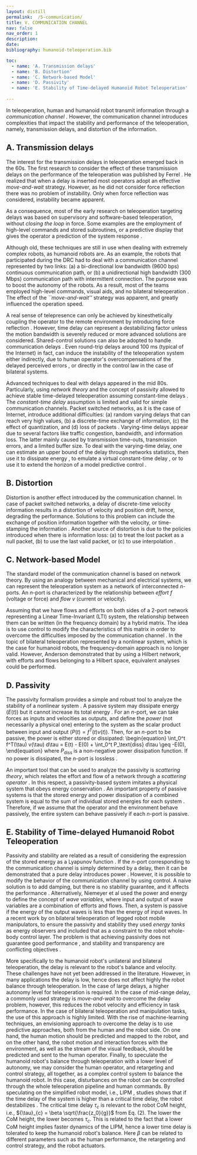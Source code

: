 ```yaml
---
layout: distill
permalink:  /5-communication/
title: V. COMMUNICATION CHANNEL
nav: false
nav_order: 1
description:
date:
bibliography: humanoid-teleoperation.bib

toc:
  - name: 'A. Transmission delays'
  - name: 'B. Distortion'
  - name: 'C. Network-based Model'
  - name: 'D. Passivity'
  - name: 'E. Stability of Time-delayed Humanoid Robot Teleoperation'
  
---
```


In teleoperation, human and humanoid robot transmit information through a _communication channel_ <d-cite key="Bemporad_CDC1998"></d-cite>.
However, the communication channel introduces complexities that impact the stability and performance of the teleoperation, namely, transmission delays, and distortion of the information.
		
## A. Transmission delays

The interest for the transmission delays in teleoperation emerged back in the 60s.
The first research to consider the effect of these transmission delays on the performance of the teleoperation was published by Ferrel <d-cite key="Ferrel_THFE1965"></d-cite>. 
He realized that when a delay is inserted most operators adopt an effective _move-and-wait_ strategy.
However, as he did not consider force reflection there was no problem of instability.
Only when force reflection was considered, instability became apparent.
			
As a consequence, most of the early research on teleoperation targeting delays was based on
supervisory and software-based teleoperation, without	_closing the loop_ in force.
Some examples are the employment of high-level commands and stored subroutines,
or a predictive display that gives the operator a
prediction of the system response <d-cite key="Bemporad_CDC1998"></d-cite>.
			
Although old, these techniques are still in use when dealing with extremely complex robots,
as humanoid robots are.
As an example, the robots that participated during the DRC
had to deal	with a communication channel represented by two links:
(a) a bi-directional low bandwidth (9600 bps) continuous communication path, or
(b) a unidirectional high bandwidth (300 Mbps) communication path with intermittent connection.
The purpose was to boost the autonomy of the robots.
As a result, most of the teams employed high-level commands, visual aids, and no bilateral
teleoperation <d-cite key="feng2015optimization"></d-cite>.
The effect of the _``move-and-wait''_ strategy was apparent, and greatly influenced the operation speed.
			
A real sense of telepresence can only be achieved by	kinesthetically coupling the operator to the remote environment by
introducing force reflection <d-cite key="hokayem2006bilateral"></d-cite>.
However, time delay can represent a destabilizing factor unless the motion bandwidth is severely reduced
or more advanced solutions are considered.
Shared-control solutions can also be adopted to handle communication
delays <d-cite key="liu2013"></d-cite>.
Even round-trip delays around 100 ms (typical of the Internet) in fact, can induce the instability of the teleoperation system either indirectly, due to human operator's overcompensations of the delayed perceived errors <d-cite key="ferrell1965"></d-cite>, or directly in the control law in the case of bilateral systems.

Advanced techniques to deal with delays appeared in the mid 80s.
Particularly, using _network theory_ and the concept of passivity allowed to achieve stable
time-delayed teleoperation assuming constant-time delays <d-cite key="Anderson_IJRR1992"></d-cite> <d-cite key="Niemeyer_JOE1991"></d-cite>.
The _constant-time delay_ assumption is limited and valid for simple communication channels.
Packet switched networks, as it is the case of Internet, introduce additional difficulties:
(a) random varying delays that can reach very high values,
(b) a discrete-time exchange of information,
(c) the effect of quantization, and
(d) loss of packets <d-cite key="hokayem2006bilateral"></d-cite>.
Varying-time delays appear due to several factors like traffic congestion, bandwidth, and information loss.
The latter mainly caused by transmission time-outs, transmission errors, and a limited buffer size.
To deal with the varying-time delay,
one can
estimate an upper bound of the delay
through networks statistics, then use it to dissipate energy <d-cite key="Lozano_Mechatronics2002"></d-cite>,
to emulate a virtual constant-time delay <d-cite key="Kosuge_ICRA1996"></d-cite>, or to use it to extend the horizon of a model predictive control <d-cite key="Bemporad_CDC1998"></d-cite>.

## B. Distortion
			
Distortion is another effect introduced by the communication channel.
In case of packet switched networks, a delay of discrete-time velocity information results in a distortion of velocity and position drift, hence, degrading the performance.
Solutions to this problem can include the exchange of position information together with the velocity, or time-stamping the information <d-cite key="Chopra_ACC2003"></d-cite>.
Another source of distortion is due to the policies introduced when there is information loss:
(a) to treat the lost packet as a null packet,
(b) to use the last valid packet, or
(c) to use interpolation <d-cite key="hokayem2006bilateral"></d-cite>.
			
## C. Network-based Model

The standard model of the communication channel is based on network theory.
By using an analogy between mechanical and electrical systems, we can represent the teleoperation system as
a network of interconnected $n$-ports. 
An $n$-port is characterized by the relationship between _effort_ $f$ (voltage or force) and _flow_ $v$ (current or velocity).

Assuming that we have flows and efforts on both sides of a 2-port network representing a Linear Time-Invariant
(LTI) system, the relationship between them can be written (in the frequency domain) by a hybrid matrix.
The idea is to use control to modify the characteristics of this matrix in order to overcome the difficulties imposed by the communication channel <d-cite key="hokayem2006bilateral"></d-cite>.
In the topic of bilateral teleoperation represented by a nonlinear system, which is the case for humanoid robots, the frequency-domain approach is no longer valid.
However, Anderson <d-cite key="Anderson_IJRR1992"></d-cite> demonstrated that by using a Hilbert network, with efforts and flows
belonging to a Hilbert space, equivalent analyses could be performed.
			
## D. Passivity

The passivity formalism provides a simple and robust tool to analyze the stability of a nonlinear system <d-cite key="Niemeyer_JOE1991"></d-cite>.
A passive system may dissipate energy ($E(t)$) but it cannot increase its total energy <d-cite key="Anderson_TAC1989"></d-cite>.
For an $n$-port, we can take forces as inputs and velocities as outputs, and define the _power_
(not necessarily a physical one) entering to the system as the scalar product between input and output
($P(t) = f^T(t) v(t)$).
Then, for an $n$-port to be passive, the power is either stored or dissipated:
\begin{equation}
\int_0^t f^T(\tau) v(\tau) d\tau = E(t) - E(0) + \int_0^t P_\text{diss} d\tau
\geq -E(0),
\end{equation}
where $P_\text{diss}$ is a non-negative power dissipation function. If no power is dissipated, the $n$-port is lossless <d-cite key="Niemeyer_JOE1991"></d-cite>.



An important tool that can be used to analyze the passivity
is _scattering theory_, which relates the effort and flow of a network through a _scattering operator_ <d-cite key="Anderson_TAC1989, hokayem2006bilateral"></d-cite>.
In this respect, a passivity-based system imitates a physical system that obeys energy conservation
<d-cite key="Niemeyer_JOE1991"></d-cite>.
An important property of passive systems is that the stored energy and power dissipation of a combined system is equal to the sum of individual stored energies for each system <d-cite key="Niemeyer_JOE1991"></d-cite>.
Therefore, if we assume that the operator and the environment behave passively, the entire system can behave passively if each $n$-port is passive.


			
## E. Stability of Time-delayed Humanoid Robot Teleoperation

Passivity and stability are related as a result of considering the expression of the stored energy as a Lyapunov function <d-cite key="Niemeyer_JOE1991"></d-cite>.
If the $n$-port corresponding to the communication channel is simply determined by a delay, then it can be demonstrated that a pure delay introduces power <d-cite key="Anderson_TAC1989"></d-cite>.
However, it is possible to modify the behavior of the communication channel by using control.
A naive solution is to add damping, but there is no stability guarantee, and it affects the performance <d-cite key="Niemeyer_JOE1991"></d-cite>.
Alternatively, Niemeyer et al <d-cite key="Niemeyer_JOE1991"></d-cite> used the power and energy to define the concept of _wave variables_, where input and output of wave variables are a combination of efforts and flows.
Then, a system is passive if the energy of the output waves is less than the energy of input waves.
In a recent work by <d-cite key="risiglione2021passivity"></d-cite> on bilateral teleoperation of legged robot mobile manipulators, to ensure the passivity and stability they used _energy tanks_ as energy observers and included that as a constraint to the robot whole-body control layer.
The problem is that achieving passivity does not guarantee good performance <d-cite key="Chopra_ACC2003"></d-cite>, and stability and transparency are conflicting objectives <d-cite key="hokayem2006bilateral"></d-cite>.

More specifically to the humanoid robot's unilateral and bilateral teleoperation, the delay is relevant to the robot's balance and velocity. These challenges have not yet been addressed in the literature. However, in many applications the delay is low, hence does not affect highly the robot balance through teleoperation. In the case of large delays, a higher autonomy level for teleoperation is required. In the case of mid-range delay, a commonly used strategy is _move-and-wait_ to overcome the delay problem, however, this reduces the robot velocity and efficiency in task performance. In the case of bilateral teleoperation and manipulation tasks, the use of this approach is highly limited.
With the rise of machine-learning techniques, an envisioning approach to overcome the delay is to use predictive approaches, both from the human and the robot side.
On one hand, the human motion should be predicted and mapped to the robot, and on the other hand, the robot motion and interaction forces with the environment, as well as the stream of the visual feedback, should be predicted and sent to the human operator. 
Finally, to speculate the humanoid robot's balance through teleoperation with a lower level of autonomy, we may consider the human operator, and retargeting and control strategy, all together, as a complex control system to balance the humanoid robot. In this case, disturbances on the robot can be controlled through the whole teleoperation pipeline and human commands.
By speculating on the simplified robot model, i.e., LIPM , studies shows that if the time delay of the system is higher than a critical time delay, the robot destabilizes <d-cite key="milton2009time"></d-cite>. The critical time delay ${\tau}_{c}$ is relevant to the robot CoM height, i.e., ${\tau}_{c} = \beta  \sqrt{\frac{z_0}{g}}$ from Eq. (2). The lower the CoM height, the lower becomes ${\tau}_{c}$.
This is related to the fact that a lower CoM height implies faster dynamics of the LIPM, hence a lower time delay is tolerated to keep the humanoid robot's balance. Here $\beta$ can be related to different parameters such as the human performance, the retargeting and control strategy, and the robot actuators.
